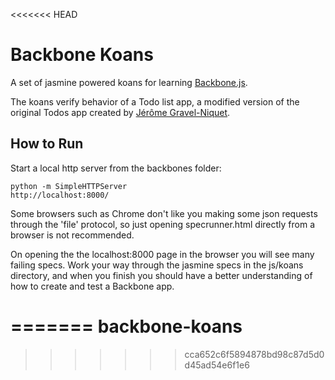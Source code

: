 <<<<<<< HEAD
# Backbone Koans

A set of jasmine powered koans for learning [Backbone.js](http://http://documentcloud.github.com/backbone).

The koans verify behavior of a Todo list app, a modified version of the original Todos app
created by [Jérôme Gravel-Niquet](http://jgn.me/).

## How to Run

Start a local http server from the backbones folder:

    python -m SimpleHTTPServer
    http://localhost:8000/

Some browsers such as Chrome don't like you making some json requests through the 'file' protocol,
so just opening specrunner.html directly from a browser is not recommended.

On opening the the localhost:8000 page in the browser you will see many failing specs. Work your
way through the jasmine specs in the js/koans directory, and when you finish you should have
a better understanding of how to create and test a Backbone app.

=======
backbone-koans
==============
>>>>>>> cca652c6f5894878bd98c87d5d0d45ad54e6f1e6

